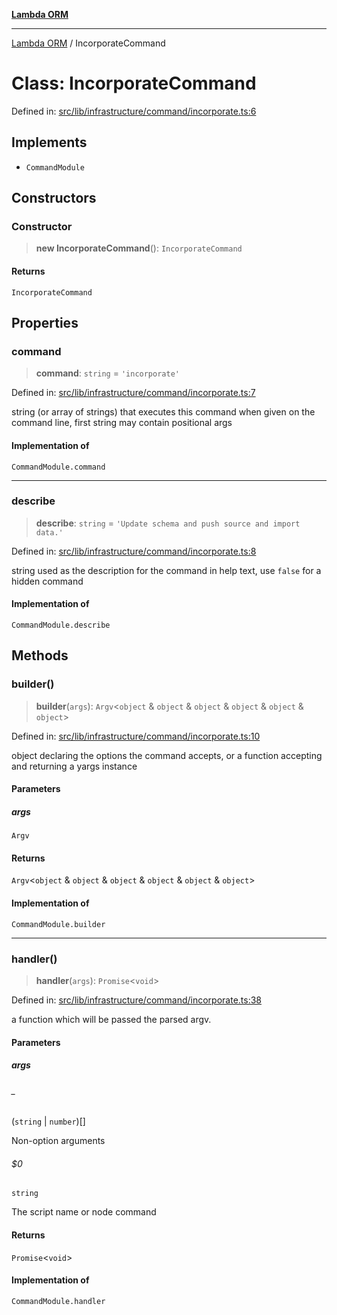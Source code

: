[**Lambda ORM**](../README.md)

***

[Lambda ORM](../README.md) / IncorporateCommand

# Class: IncorporateCommand

Defined in: [src/lib/infrastructure/command/incorporate.ts:6](https://github.com/lambda-orm/lambdaorm-cli/blob/13ba67f82da56ad016f8e1dfde55096d88f4a8c9/src/lib/infrastructure/command/incorporate.ts#L6)

## Implements

- `CommandModule`

## Constructors

### Constructor

> **new IncorporateCommand**(): `IncorporateCommand`

#### Returns

`IncorporateCommand`

## Properties

### command

> **command**: `string` = `'incorporate'`

Defined in: [src/lib/infrastructure/command/incorporate.ts:7](https://github.com/lambda-orm/lambdaorm-cli/blob/13ba67f82da56ad016f8e1dfde55096d88f4a8c9/src/lib/infrastructure/command/incorporate.ts#L7)

string (or array of strings) that executes this command when given on the command line, first string may contain positional args

#### Implementation of

`CommandModule.command`

***

### describe

> **describe**: `string` = `'Update schema and push source and import data.'`

Defined in: [src/lib/infrastructure/command/incorporate.ts:8](https://github.com/lambda-orm/lambdaorm-cli/blob/13ba67f82da56ad016f8e1dfde55096d88f4a8c9/src/lib/infrastructure/command/incorporate.ts#L8)

string used as the description for the command in help text, use `false` for a hidden command

#### Implementation of

`CommandModule.describe`

## Methods

### builder()

> **builder**(`args`): `Argv`\<`object` & `object` & `object` & `object` & `object` & `object`\>

Defined in: [src/lib/infrastructure/command/incorporate.ts:10](https://github.com/lambda-orm/lambdaorm-cli/blob/13ba67f82da56ad016f8e1dfde55096d88f4a8c9/src/lib/infrastructure/command/incorporate.ts#L10)

object declaring the options the command accepts, or a function accepting and returning a yargs instance

#### Parameters

##### args

`Argv`

#### Returns

`Argv`\<`object` & `object` & `object` & `object` & `object` & `object`\>

#### Implementation of

`CommandModule.builder`

***

### handler()

> **handler**(`args`): `Promise`\<`void`\>

Defined in: [src/lib/infrastructure/command/incorporate.ts:38](https://github.com/lambda-orm/lambdaorm-cli/blob/13ba67f82da56ad016f8e1dfde55096d88f4a8c9/src/lib/infrastructure/command/incorporate.ts#L38)

a function which will be passed the parsed argv.

#### Parameters

##### args

###### _

(`string` \| `number`)[]

Non-option arguments

###### $0

`string`

The script name or node command

#### Returns

`Promise`\<`void`\>

#### Implementation of

`CommandModule.handler`
